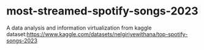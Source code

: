 # most-streamed-spotify-songs-2023
A data analysis and information virtualization from kaggle dataset:https://www.kaggle.com/datasets/nelgiriyewithana/top-spotify-songs-2023
